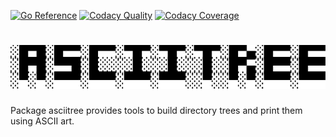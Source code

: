 [![Go Reference][go-reference-badge]][go-reference]
[![Codacy Quality][codacy-quality-badge]][codacy-quality]
[![Codacy Coverage][codacy-coverage-badge]][codacy-coverage]

# ![asciitree][asciitree-logo]

Package asciitree provides tools to build directory trees and print them
using ASCII art.

[go-reference-badge]: https://pkg.go.dev/badge/github.com/borodean/asciitree.svg
[go-reference]: https://pkg.go.dev/github.com/borodean/asciitree
[codacy-quality-badge]: https://app.codacy.com/project/badge/Grade/c5ef187cb0fa41f4ad4fa4f635cc8cd6
[codacy-quality]: https://www.codacy.com/gh/borodean/asciitree/dashboard
[codacy-coverage-badge]: https://app.codacy.com/project/badge/Coverage/c5ef187cb0fa41f4ad4fa4f635cc8cd6
[codacy-coverage]: https://www.codacy.com/gh/borodean/asciitree/dashboard
[asciitree-logo]: ./logo.svg

